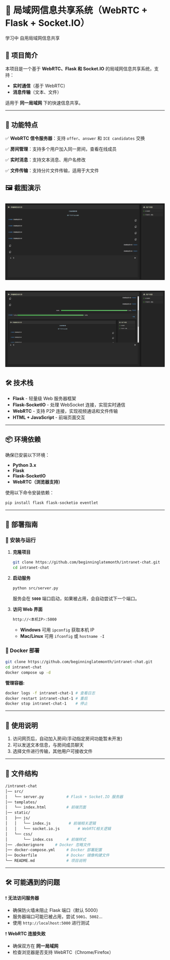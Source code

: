 
# 📡 局域网信息共享系统（WebRTC + Flask + Socket.IO）

学习中 自用局域网信息共享

## 📝 项目简介

本项目是一个基于 **WebRTC、Flask 和 Socket.IO** 的局域网信息共享系统，支持：

- **实时通信**（基于 WebRTC）
- **消息传输**（文本、文件）

适用于 **同一局域网** 下的快速信息共享。

---

## 🚀 功能特点

✅ **WebRTC 信令服务器**：支持 `offer`、`answer` 和 `ICE candidates` 交换  

✅ **房间管理**：支持多个用户加入同一房间，查看在线成员

✅ **实时消息**：支持文本消息、用户名修改

✅ **文件传输**：支持分片文件传输，适用于大文件  

## 🖼️ 截图演示

![聊天演示](docs/1.png)
---

![聊天演示](docs/2.png)
---

## 🛠 技术栈

- **Flask** - 轻量级 Web 服务器框架
- **Flask-SocketIO** - 处理 WebSocket 连接，实现实时通信
- **WebRTC** - 支持 P2P 连接，实现视频通话和文件传输
- **HTML + JavaScript** - 前端页面交互

---

## 📦 环境依赖

确保已安装以下环境：

- **Python 3.x**
- **Flask**
- **Flask-SocketIO**
- **WebRTC（浏览器支持）**

使用以下命令安装依赖：

```bash
pip install flask flask-socketio eventlet
```

---

## 🚀 部署指南

### 🔧 安装与运行

1. **克隆项目**

   ```bash
   git clone https://github.com/beginninglatemonth/intranet-chat.git
   cd intranet-chat
   ```

2. **启动服务**

   ```bash
   python src/server.py
   ```

   服务会在 **`5000`** 端口启动，如果被占用，会自动尝试下一个端口。

3. **访问 Web 界面**

   ```bash
   http://<本机IP>:5000
   ```

   - **Windows** 可用 `ipconfig` 获取本机 IP
   - **Mac/Linux** 可用 `ifconfig` 或 `hostname -I`

### 🐳 Docker 部署

```bash
git clone https://github.com/beginninglatemonth/intranet-chat.git
cd intranet-chat
docker compose up -d
```

**管理容器:**

```bash
docker logs -f intranet-chat-1 # 查看日志
docker restart intranet-chat-1 # 重启
docker stop intranet-chat-1    # 停止
```

---

## 📌 使用说明

<!-- 1. 访问网页后，输入用户名并加入房间   -->
1. 访问网页后，自动加入房间(手动指定房间功能暂未开发)  
2. 可以发送文本信息，与房间成员聊天  
3. 选择文件进行传输，其他用户可接收文件  

---

## 📜 文件结构

``` bash
/intranet-chat
│── src/
│   └── server.py          # Flask + Socket.IO 服务器
│── templates/
│   └── index.html         # 前端页面
│── static/
│   ├── js/
│   │   └── index.js        # 前端相关逻辑
│   │   └── socket.io.js        # WebRTC相关逻辑
│   └── css/
│       └── index.css      # 前端样式
│── .dockerignore     # Docker 忽略文件
│── docker-compose.yml     # Docker 部署配置
│── Dockerfile             # Docker 镜像构建文件
└── README.md              # 项目说明
```

---

## 🛠️ 可能遇到的问题

❗ **无法访问服务器**

- 确保防火墙未阻止 Flask 端口（默认 5000）
- 服务器端口可能已被占用，尝试 `5001`、`5002`...
- 使用 `http://localhost:5000` 进行测试

❗ **WebRTC 连接失败**

- 确保双方在 **同一局域网**
- 检查浏览器是否支持 WebRTC（Chrome/Firefox）

<!-- ---

## 📃 许可证

 -->
